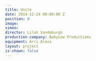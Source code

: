 ```yaml
---
title: Uncle
date: 2014-12-24 00:00:00 Z
position: 0
image: 
vimeo: 
director: Lilah Vandeburgh
production-company: Babycow Productions
equipment: Arri Alexa
layout: project
is-shown: false
---
```


